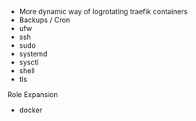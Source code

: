 * More dynamic way of logrotating traefik containers
* Backups / Cron
* ufw
* ssh
* sudo
* systemd
* sysctl
* shell
* tls

Role Expansion
* docker
